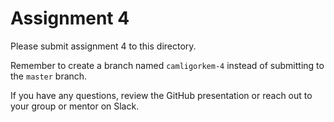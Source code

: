 # Assignment 4

Please submit assignment 4 to this directory.

Remember to create a branch named `camligorkem-4` 
instead of submitting to the `master` branch.

If you have any questions, review the GitHub presentation or reach
out to your group or mentor on Slack.
